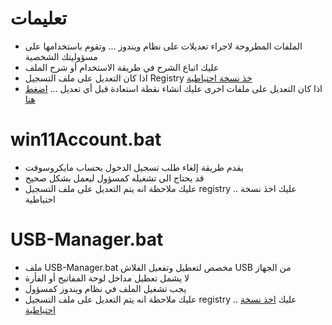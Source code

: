 # تعليمات
* الملفات المطروحة لاجراء تعديلات على نظام ويندوز ... وتقوم باستخدامها على مسؤوليتك الشخصية
* عليك اتباع الشرح في طريقة الاستخدام أو شرح الملف
* اذا كان التعديل على ملف التسجيل Registry <a href="https://ed3s.com/398" taregt="_blank">خذ نسخة احتياطية</a>
* اذا كان التعديل على ملفات اخرى عليك انشاء نقطة استعادة قبل أي تعديل ... <a href="https://ed3s.com/13065" target="_blank"> اضغط هنا </a>
  
# win11Account.bat
* يقدم طريقة إلغاء طلب تسجيل الدخول بحساب مايكروسوفت
* قد يحتاج الى تشغيله كمسؤول ليعمل بشكل صحيح
* عليك ملاحظة انه يتم التعديل على ملف التسجيل registry .. عليك اخذ نسخة احتياطية
# USB-Manager.bat
* ملف USB-Manager.bat مخصص لتعطيل وتفعيل الفلاش USB من الجهاز
* لا يشمل تعطيل مداخل لوحة المفاتيح أو الفأرة
* يجب تشغيل الملف في نظام ويندوز كمسؤول
* عليك ملاحظة انه يتم التعديل على ملف التسجيل registry .. عليك <a href="https://ed3s.com/13895">اخذ نسخة احتياطية</a>
